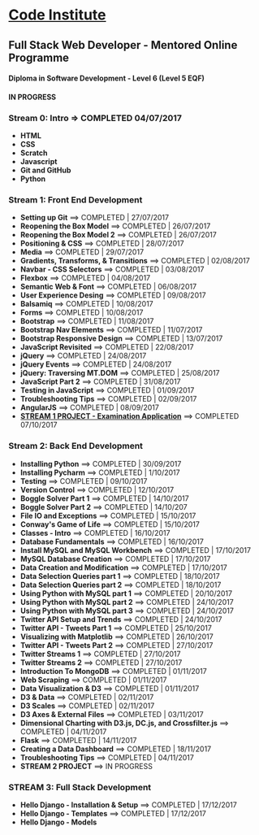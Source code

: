 # [Code Institute](https://www.codeinstitute.net/ "Visit Code Institute")

## Full Stack Web Developer - Mentored Online Programme
#### Diploma in Software Development - Level 6 (Level 5 EQF)
#### IN PROGRESS

### **Stream 0: Intro** => COMPLETED 04/07/2017
- **HTML**
- **CSS**
- **Scratch**
- **Javascript**
- **Git and GitHub**
- **Python**

### **Stream 1: Front End Development**
- **Setting up Git** ==> COMPLETED | 27/07/2017
- **Reopening the Box Model** ==> COMPLETED | 26/07/2017
- **Reopening the Box Model 2** ==> COMPLETED | 26/07/2017
- **Positioning & CSS** ==> COMPLETED | 28/07/2017
- **Media** ==> COMPLETED | 29/07/2017
- **Gradients, Transforms, & Transitions** ==> COMPLETED | 02/08/2017
- **Navbar - CSS Selectors** ==> COMPLETED | 03/08/2017
- **Flexbox** ==> COMPLETED | 04/08/2017
- **Semantic Web & Font** ==> COMPLETED | 06/08/2017
- **User Experience Desing** ==> COMPLETED | 09/08/2017
- **Balsamiq** ==> COMPLETED | 10/08/2017
- **Forms** ==> COMPLETED | 10/08/2017
- **Bootstrap** ==> COMPLETED | 11/08/2017
- **Bootstrap Nav Elements** ==> COMPLETED | 11/07/2017
- **Bootstrap Responsive Design** ==> COMPLETED | 13/07/2017
- **JavaScript Revisited** ==> COMPLETED | 22/08/2017
- **jQuery** ==> COMPLETED | 24/08/2017
- **jQuery Events** ==> COMPLETED | 24/08/2017
- **jQuery: Traversing MT.DOM** ==> COMPLETED | 25/08/2017
- **JavaScript Part 2** ==> COMPLETED | 31/08/2017
- **Testing in JavaScript**  ==> COMPLETED | 01/09/2017
- **Troubleshooting Tips** ==> COMPLETED | 02/09/2017
- **AngularJS** ==> COMPLETED | 08/09/2017
- [**STREAM 1 PROJECT - Examination Application**](https://github.com/sebam2k4/stream1-project) ==> COMPLETED 07/10/2017

### **Stream 2: Back End Development**
- **Installing Python** ==> COMPLETED | 30/09/2017
- **Installing Pycharm** ==> COMPLETED | 1/10/2017
- **Testing** ==> COMPLETED | 09/10/2017
- **Version Control** ==> COMPLETED | 12/10/2017
- **Boggle Solver Part 1** ==> COMPLETED | 14/10/2017
- **Boggle Solver Part 2** ==> COMPLETED | 14/10/207
- **File IO and Exceptions** ==> COMPLETED | 15/10/2017
- **Conway's Game of Life** ==> COMPLETED | 15/10/2017
- **Classes - Intro** ==> COMPLETED | 16/10/2017
- **Database Fundamentals** ==> COMPLETED | 16/10/2017
- **Install MySQL and MySQL Workbench** ==> COMPLETED | 17/10/2017
- **MySQL Database Creation** ==> COMPLETED | 17/10/2017
- **Data Creation and Modification** ==> COMPLETED | 17/10/2017
- **Data Selection Queries part 1** ==> COMPLETED | 18/10/2017
- **Data Selection Queries part 2** ==> COMPLETED | 18/10/2017
- **Using Python with MySQL part 1** ==> COMPLETED | 20/10/2017
- **Using Python with MySQL part 2** ==> COMPLETED | 24/10/2017
- **Using Python with MySQL part 3** ==> COMPLETED | 24/10/2017
- **Twitter API Setup and Trends** ==> COMPLETED | 24/10/2017
- **Twitter API - Tweets Part 1** ==> COMPLETED | 25/10/2017
- **Visualizing with Matplotlib** ==> COMPLETED | 26/10/2017
- **Twitter API - Tweets Part 2** ==> COMPLETED | 27/10/2017
- **Twitter Streams 1** ==> COMPLETED | 27/10/2017
- **Twitter Streams 2** ==> COMPLETED | 27/10/2017
- **Introduction To MongoDB** ==> COMPLETED | 01/11/2017
- **Web Scraping** ==> COMPLETED | 01/11/2017
- **Data Visualization & D3** ==> COMPLETED | 01/11/2017
- **D3 & Data** ==> COMPLETED | 02/11/2017
- **D3 Scales** ==> COMPLETED | 02/11/2017
- **D3 Axes & External Files** ==> COMPLETED | 03/11/2017
- **Dimensional Charting with D3.js, DC.js, and Crossfilter.js** ==> COMPLETED | 04/11/2017
- **Flask** ==> COMPLETED | 14/11/2017
- **Creating a Data Dashboard** ==> COMPLETED | 18/11/2017
- **Troubleshooting Tips** ==> COMPLETED | 04/11/2017
- **STREAM 2 PROJECT** ==> IN PROGRESS

### **STREAM 3: Full Stack Development**
- **Hello Django - Installation & Setup** ==> COMPLETED | 17/12/2017
- **Hello Django - Templates** ==> COMPLETED | 17/12/2017
- **Hello Django - Models**
